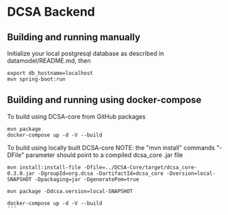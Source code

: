 # DCSA Backend

Building and running manually
-----------------------------

Initialize your local postgresql database as described in datamodel/README.md, then
```
export db_hostname=localhost
mvn spring-boot:run
```

Building and running using docker-compose
-----------------------------------------
To build using DCSA-core from GitHub packages
```
mvn package
docker-compose up -d -V --build
```

To build using locally built DCSA-core
NOTE: the "mvn install" commands "-DFile" parameter should point to a compiled dcsa_core .jar file
```
mvn install:install-file -Dfile=../DCSA-Core/target/dcsa_core-0.3.0.jar -DgroupId=org.dcsa -DartifactId=dcsa_core -Dversion=local-SNAPSHOT -Dpackaging=jar -DgeneratePom=true

mvn package -Ddcsa.version=local-SNAPSHOT

docker-compose up -d -V --build
´´´
